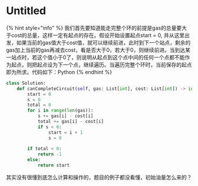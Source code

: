 # Untitled

{% hint style="info" %}
我们首先要知道能走完整个环的前提是gas的总量要大于cost的总量，这样一定有起点的存在。假设开始设置起点start = 0, 并从这里出发，如果当前的gas值大于cost值，就可以继续前进，此时到下一个站点，剩余的gas加上当前的gas再减去cost，看是否大于0，若大于0，则继续前进。当到达某一站点时，若这个值小于0了，则说明从起点到这个点中间的任何一个点都不能作为起点，则把起点设为下一个点，继续遍历。当遍历完整个环时，当前保存的起点即为所求。代码如下：Python
{% endhint %}

```python
class Solution:
    def canCompleteCircuit(self, gas: List[int], cost: List[int]) -> int:
        start = 0
        s = 0
        total = 0
        for i in range(len(gas)):
            s += gas[i] - cost[i]
            total += gas[i] - cost[i]
            if s < 0:
                start = i + 1
                s = 0
        
        if total < 0:
            return -1
        else:
            return start
```

其实没有很懂到底怎么计算和操作的，题目的例子都没看懂，初始油量怎么来的？

